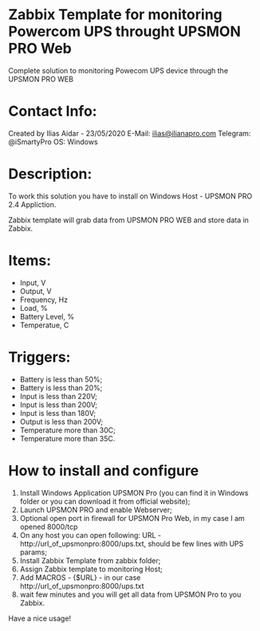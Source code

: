 # Zabbix Template for monitoring Powercom UPS throught UPSMON PRO Web
Complete solution to monitoring Powecom UPS device through the UPSMON PRO WEB

# Contact Info:
Created by Ilias Aidar - 23/05/2020
E-Mail: ilias@ilianapro.com
Telegram: @iSmartyPro 
OS: Windows

# Description:

To work this solution you have to install on Windows Host - UPSMON PRO 2.4 Appliction.

Zabbix template will grab data from UPSMON PRO WEB and store data in Zabbix.

# Items:
* Input, V
* Output, V
* Frequency, Hz
* Load, %
* Battery Level, %
* Temperatue, C

# Triggers:
* Battery is less than 50%;
* Battery is less than 20%;
* Input is less than 220V;
* Input is less than 200V;
* Input is less than 180V;
* Output is less than 200V;
* Temperature more than 30C;
* Temperature more than 35C.

# How to install and configure
1. Install Windows Application UPSMON Pro (you can find it in Windows folder or you can download it from official website);
2. Launch UPSMON PRO and enable Webserver;
3. Optional open port in firewall for UPSMON Pro Web, in my case I am opened 8000/tcp
4. On any host you can open following: URL - http://url_of_upsmonpro:8000/ups.txt, should be few lines with UPS params;
5. Install Zabbix Template from zabbix folder;
6. Assign Zabbix template to monitoring Host;
7. Add MACROS - {$URL} - in our case http://url_of_upsmonpro:8000/ups.txt
8. wait few minutes and you will get all data from UPSMON Pro to you Zabbix.

Have a nice usage!
